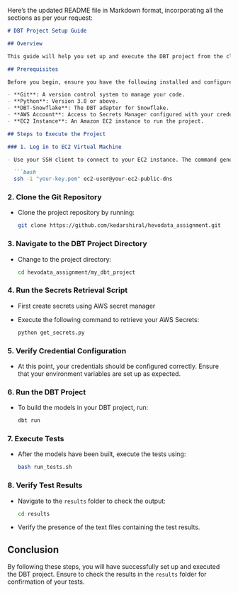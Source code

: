 Here’s the updated README file in Markdown format, incorporating all the sections as per your request:

```markdown
# DBT Project Setup Guide

## Overview

This guide will help you set up and execute the DBT project from the cloned repository. It covers everything from logging into your EC2 instance to running the project and verifying results.

## Prerequisites

Before you begin, ensure you have the following installed and configured:

- **Git**: A version control system to manage your code.
- **Python**: Version 3.8 or above.
- **DBT-Snowflake**: The DBT adapter for Snowflake.
- **AWS Account**: Access to Secrets Manager configured with your credentials.
- **EC2 Instance**: An Amazon EC2 instance to run the project.

## Steps to Execute the Project

### 1. Log in to EC2 Virtual Machine

- Use your SSH client to connect to your EC2 instance. The command generally looks like this:

  ```bash
  ssh -i "your-key.pem" ec2-user@your-ec2-public-dns
  ```

### 2. Clone the Git Repository

- Clone the project repository by running:

  ```bash
  git clone https://github.com/kedarshiral/hevodata_assignment.git
  ```

### 3. Navigate to the DBT Project Directory

- Change to the project directory:

  ```bash
  cd hevodata_assignment/my_dbt_project
  ```

### 4. Run the Secrets Retrieval Script

- First create secrets using AWS secret manager

- Execute the following command to retrieve your AWS Secrets:

  ```bash
  python get_secrets.py
  ```

### 5. Verify Credential Configuration

- At this point, your credentials should be configured correctly. Ensure that your environment variables are set up as expected.

### 6. Run the DBT Project

- To build the models in your DBT project, run:

  ```bash
  dbt run
  ```

### 7. Execute Tests

- After the models have been built, execute the tests using:

  ```bash
  bash run_tests.sh
  ```

### 8. Verify Test Results

- Navigate to the `results` folder to check the output:

  ```bash
  cd results
  ```

- Verify the presence of the text files containing the test results.

## Conclusion

By following these steps, you will have successfully set up and executed the DBT project. Ensure to check the results in the `results` folder for confirmation of your tests.
```
